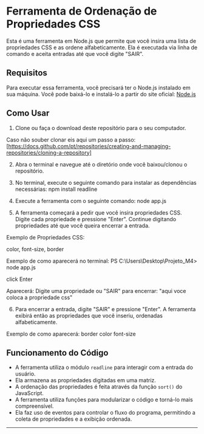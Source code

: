 # Ferramenta de Ordenação de Propriedades CSS

Esta é uma ferramenta em Node.js que permite que você insira uma lista de propriedades CSS e as ordene alfabeticamente. Ela é executada via linha de comando e aceita entradas até que você digite "SAIR".

## Requisitos

Para executar essa ferramenta, você precisará ter o Node.js instalado em sua máquina. Você pode baixá-lo e instalá-lo a partir do site oficial: [Node.js](https://nodejs.org/)

## Como Usar

1. Clone ou faça o download deste repositório para o seu computador.

Caso não souber clonar eis aqui um passo a passo:
[https://docs.github.com/pt/repositories/creating-and-managing-repositories/cloning-a-repository]

2. Abra o terminal e navegue até o diretório onde você baixou/clonou o repositório.

3. No terminal, execute o seguinte comando para instalar as dependências necessárias: npm install readline


4. Execute a ferramenta com o seguinte comando: node app.js


5. A ferramenta começará a pedir que você insira propriedades CSS. Digite cada propriedade e pressione "Enter". Continue digitando propriedades até que você queira encerrar a entrada.

Exemplo de Propriedades CSS:

color, font-size, border

Exemplo de como aparecerá no terminal:
PS C:\Users\Desktop\Projeto_M4> node app.js

click Enter

Aparecerá:
Digite uma propriedade ou "SAIR" para encerrar: "aqui voce coloca a propriedade css"

6. Para encerrar a entrada, digite "SAIR" e pressione "Enter". A ferramenta exibirá então as propriedades que você inseriu, ordenadas alfabeticamente.

Exemplo de como aparecerá:
border
color
font-size

## Funcionamento do Código

- A ferramenta utiliza o módulo `readline` para interagir com a entrada do usuário.
- Ela armazena as propriedades digitadas em uma matriz.
- A ordenação das propriedades é feita através da função `sort()` do JavaScript.
- A ferramenta utiliza funções para modularizar o código e torná-lo mais compreensível.
- Ela faz uso de eventos para controlar o fluxo do programa, permitindo a coleta de propriedades e a exibição ordenada.

---


